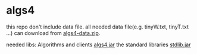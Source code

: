 algs4
=====

this repo don't include data file.
all needed data file(e.g. tinyW.txt, tinyT.txt ...) can download from [algs4-data.zip](http://algs4.cs.princeton.edu/code/algs4-data.zip).

needed libs:
Algorithms and clients [algs4.jar](http://algs4.cs.princeton.edu/code/algs4.jar)
the standard libraries [stdlib.jar](http://introcs.cs.princeton.edu/java/stdlib/stdlib.jar)